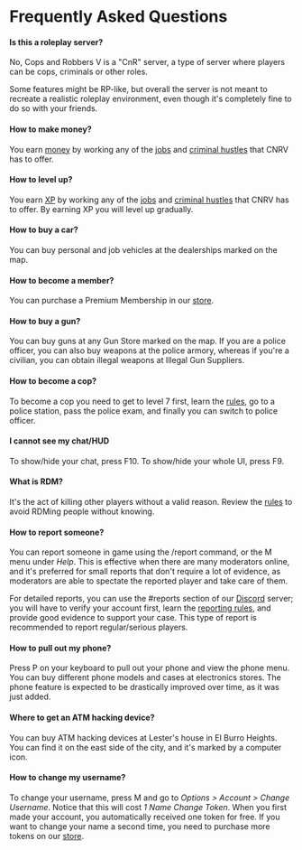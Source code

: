 # Frequently Asked Questions

#### Is this a roleplay server?
No, Cops and Robbers V is a "CnR" server, a type of server where players can be cops, criminals or other roles.

Some features might be RP-like, but overall the server is not meant to recreate a realistic roleplay environment, even though it's completely fine to do so with your friends.

#### How to make money?
You earn [money](/wiki/basics/money) by working any of the [jobs](/wiki/basics/jobs) and [criminal hustles](/wiki/criminal/home) that CNRV has to offer.

#### How to level up?
You earn [XP](/wiki/basics/levels) by working any of the [jobs](/wiki/basics/jobs) and [criminal hustles](/wiki/criminal/home) that CNRV has to offer. By earning XP you will level up gradually.

#### How to buy a car?
You can buy personal and job vehicles at the dealerships marked on the map.

#### How to become a member?
You can purchase a Premium Membership in our [store](/store).

#### How to buy a gun?
You can buy guns at any Gun Store marked on the map. If you are a police officer, you can also buy weapons at the police armory, whereas if you're a civilian, you can obtain illegal weapons at Illegal Gun Suppliers.

#### How to become a cop?
To become a cop you need to get to level 7 first, learn the [rules](/rules), go to a police station, pass the police exam, and finally you can switch to police officer.

#### I cannot see my chat/HUD
To show/hide your chat, press F10. To show/hide your whole UI, press F9.

#### What is RDM?
It's the act of killing other players without a valid reason. Review the [rules](/rules) to avoid RDMing people without knowing.

#### How to report someone?
You can report someone in game using the /report command, or the M menu under *Help*. This is effective when there are many moderators online, and it's preferred for small reports that don't require a lot of evidence, as moderators are able to spectate the reported player and take care of them.

For detailed reports, you can use the #reports section of our [Discord](/discord) server; you will have to verify your account first, learn the [reporting rules](/rules/reporting), and provide good evidence to support your case. This type of report is recommended to report regular/serious players.

#### How to pull out my phone?
Press P on your keyboard to pull out your phone and view the phone menu. You can buy different phone models and cases at electronics stores. The phone feature is expected to be drastically improved over time, as it was just added.

#### Where to get an ATM hacking device?
You can buy ATM hacking devices at Lester's house in El Burro Heights. You can find it on the east side of the city, and it's marked by a computer icon.

#### How to change my username?
To change your username, press M and go to *Options > Account > Change Username*. Notice that this will cost *1 Name Change Token*. When you first made your account, you automatically received one token for free. If you want to change your name a second time, you need to purchase more tokens on our [store](/store).
